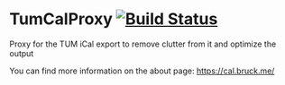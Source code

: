 TumCalProxy [![Build Status](https://travis-ci.org/kordianbruck/TumCalProxy.svg)](https://travis-ci.org/kordianbruck/TumCalProxy)
===========

Proxy for the TUM iCal export to remove clutter from it and optimize the output

You can find more information on the about page: https://cal.bruck.me/
